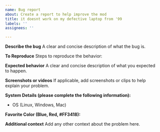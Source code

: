 ```yaml
---
name: Bug report
about: Create a report to help improve the mod
title: it doesnt work on my defective laptop from '99
labels: ''
assignees: ''

---
```


**Describe the bug**
A clear and concise description of what the bug is.

**To Reproduce**
Steps to reproduce the behavior:

**Expected behavior**
A clear and concise description of what you expected to happen.

**Screenshots or videos**
If applicable, add screenshots or clips to help explain your problem.

**System Details (please complete the following information):**
 - OS (Linux, Windows, Mac)

**Favorite Color (Blue, Red, #FF3418):**

**Additional context**
Add any other context about the problem here.

